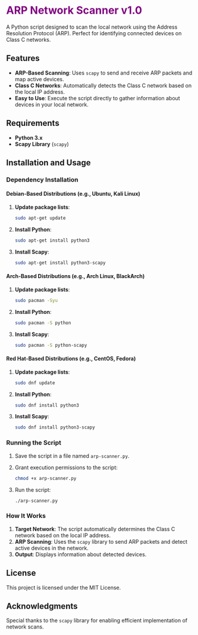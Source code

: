 <h1 style="color:#800080;">ARP Network Scanner v1.0</h1>

A Python script designed to scan the local network using the Address Resolution Protocol (ARP). Perfect for identifying connected devices on Class C networks.

## Features

- **ARP-Based Scanning**: Uses `scapy` to send and receive ARP packets and map active devices.
- **Class C Networks**: Automatically detects the Class C network based on the local IP address.
- **Easy to Use**: Execute the script directly to gather information about devices in your local network.

## Requirements

- **Python 3.x**
- **Scapy Library** (`scapy`)

## Installation and Usage

### Dependency Installation

#### Debian-Based Distributions (e.g., Ubuntu, Kali Linux)

1. **Update package lists**:

    ```bash
    sudo apt-get update
    ```

2. **Install Python**:

    ```bash
    sudo apt-get install python3
    ```

3. **Install Scapy**:

    ```bash
    sudo apt-get install python3-scapy
    ```

#### Arch-Based Distributions (e.g., Arch Linux, BlackArch)

1. **Update package lists**:

    ```bash
    sudo pacman -Syu
    ```

2. **Install Python**:

    ```bash
    sudo pacman -S python
    ```

3. **Install Scapy**:

    ```bash
    sudo pacman -S python-scapy
    ```

#### Red Hat-Based Distributions (e.g., CentOS, Fedora)

1. **Update package lists**:

    ```bash
    sudo dnf update
    ```

2. **Install Python**:

    ```bash
    sudo dnf install python3
    ```

3. **Install Scapy**:

    ```bash
    sudo dnf install python3-scapy
    ```

### Running the Script

1. Save the script in a file named `arp-scanner.py`.
2. Grant execution permissions to the script:

    ```bash
    chmod +x arp-scanner.py
    ```

3. Run the script:

    ```bash
    ./arp-scanner.py
    ```

### How It Works

1. **Target Network**: The script automatically determines the Class C network based on the local IP address.
2. **ARP Scanning**: Uses the `scapy` library to send ARP packets and detect active devices in the network.
3. **Output**: Displays information about detected devices.

## License

This project is licensed under the MIT License.

## Acknowledgments

Special thanks to the `scapy` library for enabling efficient implementation of network scans.

